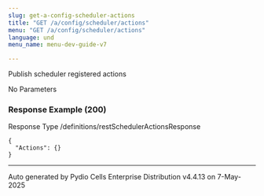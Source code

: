 ```yaml
---
slug: get-a-config-scheduler-actions
title: "GET /a/config/scheduler/actions"
menu: "GET /a/config/scheduler/actions"
language: und
menu_name: menu-dev-guide-v7

---
```








 
Publish scheduler registered actions  


No Parameters



### Response Example (200)
Response Type /definitions/restSchedulerActionsResponse

```
{
  "Actions": {}
}
```




---
Auto generated by Pydio Cells Enterprise Distribution v4.4.13 on 7-May-2025
